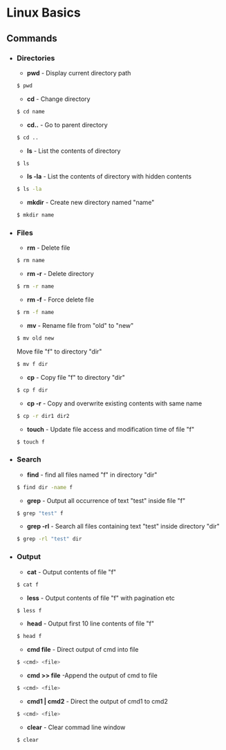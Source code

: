 # Linux Basics
## Commands 

- ### Directories
    - **pwd** - Display current directory path
    ```bash
    $ pwd
    ```
    - **cd** - Change directory
    ```bash
    $ cd name
    ```
    - **cd..** - Go to parent directory
    ```bash
    $ cd ..
    ```
    - **ls** - List the contents of directory
    ```bash
    $ ls
    ```
    - **ls -la** - List the contents of directory with hidden contents
    ```bash
    $ ls -la
    ```
     - **mkdir** - Create new directory named "name"
    ```bash
    $ mkdir name
    ```
- ### Files
     - **rm** - Delete file
    ```bash
    $ rm name
    ```
     - **rm -r** - Delete directory
    ```bash
    $ rm -r name
    ```
     - **rm -f** - Force delete file 
    ```bash
    $ rm -f name
    ```
     - **mv** - Rename file from "old" to "new" 
    ```bash
    $ mv old new
    ```
    Move file "f" to directory "dir"
    
    ```bash
    $ mv f dir
    ```
     - **cp** - Copy file "f" to directory "dir"
    ```bash
    $ cp f dir
    ```
     - **cp -r** - Copy and overwrite existing contents with same name
    ```bash
    $ cp -r dir1 dir2
    ```
     - **touch** - Update file access and modification time of file "f"
    ```bash
    $ touch f
    ```
- ### Search
     - **find** - find all files named "f" in directory "dir"
    ```bash
    $ find dir -name f
    ```
     - **grep** - Output all occurrence of text "test" inside file "f"
    ```bash
    $ grep "test" f
    ```
     - **grep -rl** - Search all files containing text "test" inside directory "dir"
    ```bash
    $ grep -rl "test" dir
    ```
- ### Output
     - **cat** - Output contents of file "f"
    ```bash
    $ cat f
    ```
     - **less** - Output contents of file "f" with pagination etc
    ```bash
    $ less f
    ```
    - **head** - Output first 10 line contents of file "f"
    ```bash
    $ head f
    ```
    - **cmd file** - Direct output of cmd into file
    ```bash
    $ <cmd> <file>
    ```
    - **cmd >> file** -Append the output of cmd to file 
    ```bash
    $ <cmd> <file>
    ```
    - **cmd1 | cmd2** - Direct the output of cmd1 to cmd2
    ```bash
    $ <cmd> <file>
    ```
    - **clear** - Clear commad line window
    ```bash
    $ clear
    ```
    
    
    